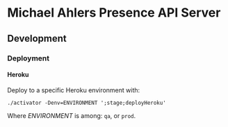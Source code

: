 # Michael Ahlers Presence API Server

## Development

### Deployment

#### Heroku

Deploy to a specific Heroku environment with:

```shell
./activator -Denv=ENVIRONMENT ';stage;deployHeroku'
```

Where _ENVIRONMENT_ is among: `qa`, or `prod`.
